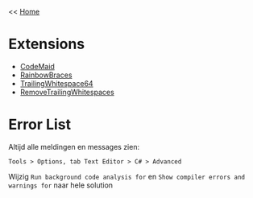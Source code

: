 << [Home](https://codewithedwin.github.io/EdwinsDocumentation/)

# Extensions
* [CodeMaid](https://marketplace.visualstudio.com/items?itemName=SteveCadwallader.CodeMaid)
* [RainbowBraces](https://marketplace.visualstudio.com/items?itemName=MadsKristensen.RainbowBraces)
* [TrailingWhitespace64](https://marketplace.visualstudio.com/items?itemName=MadsKristensen.TrailingWhitespace64)
* [RemoveTrailingWhitespaces](https://marketplace.visualstudio.com/items?itemName=Predelnik.RemoveTrailingWhitespaces)

# Error List 
Altijd alle meldingen en messages zien:
```
Tools > Options, tab Text Editor > C# > Advanced
```
Wijzig `Run background code analysis for` en `Show compiler errors and warnings for` naar hele solution

